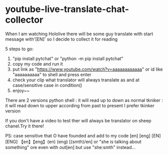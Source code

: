 # youtube-live-translate-chat-collector
When I am watching Hololive there will be some guy translate with start message with'[EN]' so I decide to collect it for reading

5 steps to go:
1) "pip install pytchat" or "python -m pip install pytchat"
2) copy my code and run it
3) put link as "https://www.youtube.com/watch?v=aaaaaaaaaaaa" or id like "aaaaaaaaaa" to shell and press enter
4) check your clip what translator will always translate as and at case/sensitive case in condition()
5) enjoy~~

There are 2 versions 
python shell  : it will read up to down as normal
tkniker       : it will read down to upper according from past to present
I prefer tkinker version

If you don't have a video to test ther will always be translator on sheep chanel.Try it there!

PS: case sensitive that O have founded and add to my code
[en] [eng] [EN] [ENG] 【en】【eng】(en) (eng) [(smth)/en] or "she is talking about something" ore even with out[en] but use "she:smth" instead...
